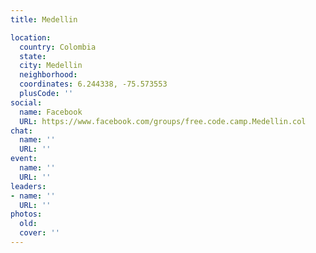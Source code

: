 ```yaml
---
title: Medellin

location:
  country: Colombia
  state: 
  city: Medellin
  neighborhood: 
  coordinates: 6.244338, -75.573553
  plusCode: ''
social:
  name: Facebook
  URL: https://www.facebook.com/groups/free.code.camp.Medellin.col
chat:
  name: ''
  URL: ''
event:
  name: ''
  URL: ''
leaders:
- name: ''
  URL: ''
photos:
  old: 
  cover: ''
---
```

